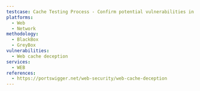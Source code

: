 ```yaml
---
testcase: Cache Testing Process - Confirm potential vulnerabilities in the Web (HTTP/HTTPS) service by repeating crafted requests; if the second response results in a cache hit, it may indicate that sensitive data was cached and could be exposed
platforms: 
  - Web
  - Network
methodology: 
  - BlackBox
  - GreyBox
vulnerabilities:
  - Web cache deception
services:
  - WEB
references:
  - https://portswigger.net/web-security/web-cache-deception
---
```

